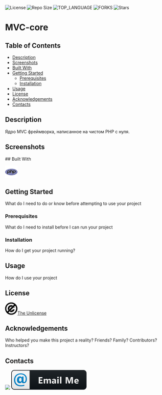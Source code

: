![License](https://img.shields.io/github/license/Tr4shcoookieees/MVC-core.svg?style=for-the-badge) ![Repo Size](https://img.shields.io/github/languages/code-size/Tr4shcoookieees/MVC-core.svg?style=for-the-badge) ![TOP_LANGUAGE](https://img.shields.io/github/languages/top/Tr4shcoookieees/MVC-core.svg?style=for-the-badge) ![FORKS](https://img.shields.io/github/forks/Tr4shcoookieees/MVC-core.svg?style=for-the-badge&social) ![Stars](https://img.shields.io/github/stars/Tr4shcoookieees/MVC-core.svg?style=for-the-badge)
    
# MVC-core

## Table of Contents

- [Description](#description)
- [Screenshots](#screenshots)
- [Built With](#built-with)
- [Getting Started](#getting-started)
  - [Prerequisites](#prerequisites)
  - [Installation](#installation)
- [Usage](#usage)
- [License](#license)
- [Acknowledgements](#acknowledgements)
- [Contacts](#contacts)

## Description

Ядро MVC фреймворка, написанное на чистом PHP с нуля.

## Screenshots

<img src="" />## Built With

<a href="https://www.php.net/docs.php"><img src="https://raw.githubusercontent.com/devicons/devicon/master/icons/php/php-original.svg" height="40px" width="40px" /></a>

## Getting Started

What do I need to do or know before attempting to use your project

### Prerequisites

What do I need to install before I can run your project

### Installation

How do I get your project running?

## Usage

How do I use your project


## License

<a href="https://choosealicense.com/licenses/unlicense/"><img src="https://raw.githubusercontent.com/johnturner4004/readme-generator/master/src/components/assets/images/unlicense.svg" height=40 />The Unlicense</a>

## Acknowledgements

Who helped you make this project a reality? Friends? Family? Contributors? Instructors?

## Contacts

<a href="https://www.linkedin.com/in/"><img src="https://img.shields.io/badge/LinkedIn-0077B5?style=for-the-badge&logo=linkedin&logoColor=white" /></a>  <a href="mailto:"><img src=https://raw.githubusercontent.com/johnturner4004/readme-generator/master/src/components/assets/images/email_me_button_icon_151852.svg /></a>
